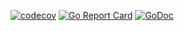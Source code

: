 [![codecov](https://codecov.io/gh/nekr0z/changelog/branch/master/graph/badge.svg)](https://codecov.io/gh/nekr0z/changelog) [![Go Report Card](https://goreportcard.com/badge/github.com/nekr0z/changelog)](https://goreportcard.com/report/github.com/nekr0z/changelog) [![GoDoc](https://godoc.org/github.com/nekr0z/changelog?status.svg)](http://godoc.org/github.com/nekr0z/changelog)
